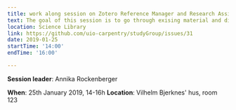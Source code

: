 ```yaml
---
title: work along session on Zotero Reference Manager and Research Assistant
text: The goal of this session is to go through exising material and discuss how to build a one-day workshop on Zotero Regerence Manager and Research Assistant
location: Science Library
link: https://github.com/uio-carpentry/studyGroup/issues/31
date: 2019-01-25
startTime: '14:00'
endTime: '16:00'

---
```


**Session leader**: Annika Rockenberger 

**When**: 25th January 2019, 14-16h
**Location**:   Vilhelm Bjerknes' hus, room 123

